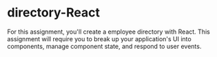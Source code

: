 # directory-React
For this assignment, you'll create a employee directory with React. This assignment will require you to break up your application's UI into components, manage component state, and respond to user events.
